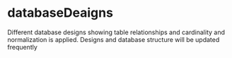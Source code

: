 # databaseDeaigns
Different database designs showing table relationships and cardinality and normalization is applied. Designs and database structure will be updated frequently
